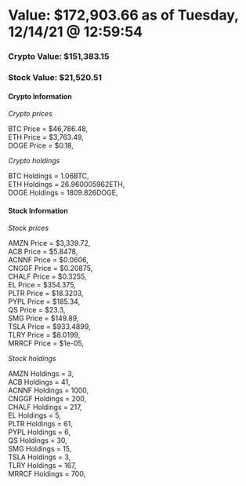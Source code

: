 # Value: $172,903.66 as of Tuesday, 12/14/21 @ 12:59:54 

### Crypto Value: $151,383.15

### Stock Value: $21,520.51

#### Crypto Information 
*Crypto prices* 

BTC Price = $46,786.48,  
ETH Price = $3,763.49,  
DOGE Price = $0.18,  


*Crypto holdings* 

BTC Holdings = 1.06BTC,  
ETH Holdings = 26.960005962ETH,  
DOGE Holdings = 1809.826DOGE,  


#### Stock Information 

*Stock prices* 

AMZN Price = $3,339.72,  
ACB Price = $5.8478,  
ACNNF Price = $0.0606,  
CNGGF Price = $0.20875,  
CHALF Price = $0.3255,  
EL Price = $354.375,  
PLTR Price = $18.3203,  
PYPL Price = $185.34,  
QS Price = $23.3,  
SMG Price = $149.89,  
TSLA Price = $933.4899,  
TLRY Price = $8.0199,  
MRRCF Price = $1e-05,  


*Stock holdings* 

AMZN Holdings = 3,  
ACB Holdings = 41,  
ACNNF Holdings = 1000,  
CNGGF Holdings = 200,  
CHALF Holdings = 217,  
EL Holdings = 5,  
PLTR Holdings = 61,  
PYPL Holdings = 6,  
QS Holdings = 30,  
SMG Holdings = 15,  
TSLA Holdings = 3,  
TLRY Holdings = 167,  
MRRCF Holdings = 700,  


